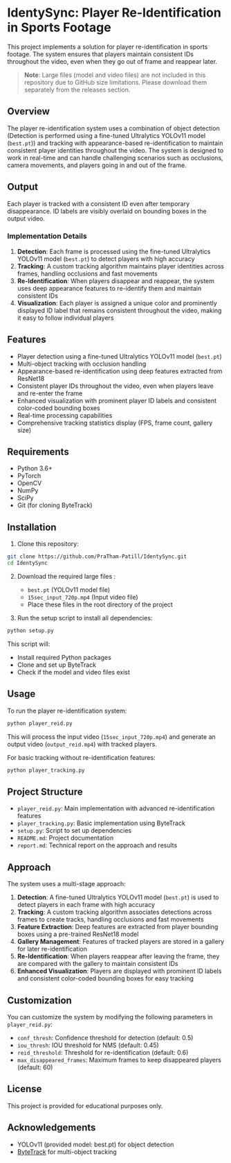 # IdentySync: Player Re-Identification in Sports Footage

This project implements a solution for player re-identification in sports footage. The system ensures that players maintain consistent IDs throughout the video, even when they go out of frame and reappear later.

> **Note**: Large files (model and video files) are not included in this repository due to GitHub size limitations. Please download them separately from the releases section.

## Overview

The player re-identification system uses a combination of object detection (Detection is performed using a fine-tuned Ultralytics YOLOv11 model (`best.pt`)) and tracking with appearance-based re-identification to maintain consistent player identities throughout the video. The system is designed to work in real-time and can handle challenging scenarios such as occlusions, camera movements, and players going in and out of the frame.

## Output

Each player is tracked with a consistent ID even after temporary disappearance. ID labels are visibly overlaid on bounding boxes in the output video.

### Implementation Details

1. **Detection**: Each frame is processed using the fine-tuned Ultralytics YOLOv11 model (`best.pt`) to detect players with high accuracy
2. **Tracking**: A custom tracking algorithm maintains player identities across frames, handling occlusions and fast movements
3. **Re-Identification**: When players disappear and reappear, the system uses deep appearance features to re-identify them and maintain consistent IDs
4. **Visualization**: Each player is assigned a unique color and prominently displayed ID label that remains consistent throughout the video, making it easy to follow individual players

## Features

- Player detection using a fine-tuned Ultralytics YOLOv11 model (`best.pt`)
- Multi-object tracking with occlusion handling
- Appearance-based re-identification using deep features extracted from ResNet18
- Consistent player IDs throughout the video, even when players leave and re-enter the frame
- Enhanced visualization with prominent player ID labels and consistent color-coded bounding boxes
- Real-time processing capabilities
- Comprehensive tracking statistics display (FPS, frame count, gallery size)

## Requirements

- Python 3.6+
- PyTorch
- OpenCV
- NumPy
- SciPy
- Git (for cloning ByteTrack)

## Installation

1. Clone this repository:

```bash
git clone https://github.com/PraTham-Patill/IdentySync.git
cd IdentySync
```

2. Download the required large files :
   - `best.pt` (YOLOv11 model file)
   - `15sec_input_720p.mp4` (Input video file)
   - Place these files in the root directory of the project

3. Run the setup script to install all dependencies:

```bash
python setup.py
```

This script will:
- Install required Python packages
- Clone and set up ByteTrack
- Check if the model and video files exist

## Usage

To run the player re-identification system:

```bash
python player_reid.py
```

This will process the input video (`15sec_input_720p.mp4`) and generate an output video (`output_reid.mp4`) with tracked players.

For basic tracking without re-identification features:

```bash
python player_tracking.py
```

## Project Structure

- `player_reid.py`: Main implementation with advanced re-identification features
- `player_tracking.py`: Basic implementation using ByteTrack
- `setup.py`: Script to set up dependencies
- `README.md`: Project documentation
- `report.md`: Technical report on the approach and results

## Approach

The system uses a multi-stage approach:

1. **Detection**: A fine-tuned Ultralytics YOLOv11 model (`best.pt`) is used to detect players in each frame with high accuracy
2. **Tracking**: A custom tracking algorithm associates detections across frames to create tracks, handling occlusions and fast movements
3. **Feature Extraction**: Deep features are extracted from player bounding boxes using a pre-trained ResNet18 model
4. **Gallery Management**: Features of tracked players are stored in a gallery for later re-identification
5. **Re-Identification**: When players reappear after leaving the frame, they are compared with the gallery to maintain consistent IDs
6. **Enhanced Visualization**: Players are displayed with prominent ID labels and consistent color-coded bounding boxes for easy tracking

## Customization

You can customize the system by modifying the following parameters in `player_reid.py`:

- `conf_thresh`: Confidence threshold for detection (default: 0.5)
- `iou_thresh`: IOU threshold for NMS (default: 0.45)
- `reid_threshold`: Threshold for re-identification (default: 0.6)
- `max_disappeared_frames`: Maximum frames to keep disappeared players (default: 60)

## License

This project is provided for educational purposes only.

## Acknowledgements

- YOLOv11 (provided model: best.pt) for object detection
- [ByteTrack](https://github.com/ifzhang/ByteTrack) for multi-object tracking
